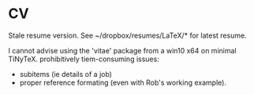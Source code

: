# CV

Stale resume version. See ~/dropbox/resumes/LaTeX/* for latest resume.

I cannot advise using the 'vitae' package from a win10 x64 on minimal TiNyTeX.
prohibitively tiem-consuming issues:
- subitems (ie details of a job) 
- proper reference formating (even with Rob's working example).
